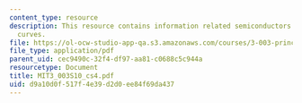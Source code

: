```yaml
---
content_type: resource
description: This resource contains information related semiconductors and learning
  curves.
file: https://ol-ocw-studio-app-qa.s3.amazonaws.com/courses/3-003-principles-of-engineering-practice-spring-2010/d9a10d0f517f4e39d2d0ee84f69da437_MIT3_003S10_cs4.pdf
file_type: application/pdf
parent_uid: cec9490c-32f4-df97-aa81-c0688c5c944a
resourcetype: Document
title: MIT3_003S10_cs4.pdf
uid: d9a10d0f-517f-4e39-d2d0-ee84f69da437
---
```

